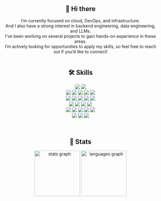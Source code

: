 <div align=center><h2>👋 Hi there</h2></div>
<div align=center>
I’m currently focused on cloud, DevOps, and infrastructure. <br>
And I also have a strong interest in backend engineering, data engineering, and LLMs. <br>
I’ve been working on several projects to gain hands-on experience in these areas. <br>
I’m actively looking for opportunities to apply my skills, so feel free to reach out if you’d like to connect! <br><br>
</div>

<div align=center><h2>🛠️ Skills</h2></div>
<div align=center>
  <img src="https://img.shields.io/badge/Python-3776AB?style=platic&logo=python&logoColor=white">
  <img src="https://img.shields.io/badge/Java-007396?style=platic&logo=openjdk&logoColor=white"> 
  <br>
  
  <img src="https://img.shields.io/badge/HTML5-E34F26?style=platic&logo=html5&logoColor=white"> 
  <img src="https://img.shields.io/badge/CSS-1572B6?style=platic&logo=css3&logoColor=white"> 
  <img src="https://img.shields.io/badge/JavaScript-F7DF1E?style=platic&logo=javascript&logoColor=white"> 
  <img src="https://img.shields.io/badge/React-61DAFB?style=platic&logo=react&logoColor=white"> 
  <img src="https://img.shields.io/badge/Flutter-02569B?style=platic&logo=flutter&logoColor=white">
  <br>

  <img src="https://img.shields.io/badge/Spring Boot-6DB33F?style=platic&logo=springboot&logoColor=white">
  <img src="https://img.shields.io/badge/Flask-000000?style=platic&logo=flask&logoColor=white">
  <img src="https://img.shields.io/badge/Django-092E20?style=platic&logo=django&logoColor=white">
  <img src="https://img.shields.io/badge/Oracle-F80000?style=platic&logo=oracle&logoColor=white"> 
  <img src="https://img.shields.io/badge/MySQL-4479A1?style=platic&logo=mysql&logoColor=white"> 
  <br>
  
  <img src="https://img.shields.io/badge/PyTorch-EE4C2C?style=platic&logo=pytorch&logoColor=white">
  <img src="https://img.shields.io/badge/TensorFlow-FF6F00?style=platic&logo=tensorflow&logoColor=white">
  <img src="https://img.shields.io/badge/NumPy-013243?style=platic&logo=numpy&logoColor=white">
  <img src="https://img.shields.io/badge/Hugging Face-FFD21E?style=platic&logo=huggingface&logoColor=white">
  <br>

  <img src="https://img.shields.io/badge/Linux-FCC624?style=platic&logo=linux&logoColor=black"> 
  <img src="https://img.shields.io/badge/AWS-232F3E?style=platic&logo=amazonwebservices&logoColor=white"> 
  <img src="https://img.shields.io/badge/Elastic Stack-005571?style=platic&logo=elasticstack&logoColor=white"> 
  <img src="https://img.shields.io/badge/Docker-2496ED?style=platic&logo=docker&logoColor=white">
  <img src="https://img.shields.io/badge/VMware-607078?style=platic&logo=vmware&logoColor=white">
  <br>

  <img src="https://img.shields.io/badge/GitHub-181717?style=platic&logo=github&logoColor=white">
  <img src="https://img.shields.io/badge/Slack-4A154B?style=platic&logo=slack&logoColor=white">
  <img src="https://img.shields.io/badge/Notion-000000?style=platic&logo=notion&logoColor=white">
  <br><br><br>
</div>

<div align=center><h2>🦾 Stats</h2></div>
<div align="center">
  <img src="https://github-readme-stats.vercel.app/api?username=yyyeun&hide_title=false&hide_rank=false&show_icons=true&include_all_commits=true&count_private=true&hide=stars&disable_animations=true&theme=dracula&hide_border=false&order=1" height="150" alt="stats graph" />
  <img src="https://github-readme-stats.vercel.app/api/top-langs?username=yyyeun&hide_title=false&layout=compact&card_width=320&langs_count=5&disable_animations=true&theme=dracula&hide_border=false&order=2" height="150" alt="languages graph" />
</div>
